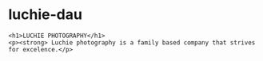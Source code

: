 # luchie-dau
<!DOCTYPE html>
<html>
  <head>
    <title>LUCHIE PHOTOGRAPHY</title>
  </head>
  <body>

    <h1>LUCHIE PHOTOGRAPHY</h1>
    <p><strong> Luchie photography is a family based company that strives for excelence.</p>

  </body>
</html>
